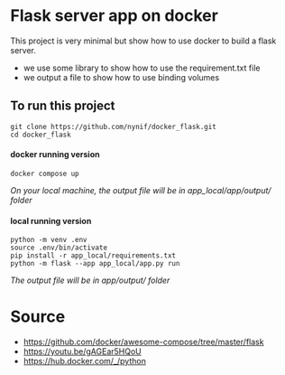 # Flask server app on docker

This project is very minimal but show how to use docker to build a flask server.

- we use some library to show how to use the requirement.txt file
- we output a file to show how to use binding volumes 

## To run this project 
`git clone https://github.com/nynif/docker_flask.git`  
`cd docker_flask`

#### docker running version
`docker compose up`

*On your local machine, the output file will be in app_local/app/output/ folder*


#### local running version
`python -m venv .env`  
`source .env/bin/activate`  
`pip install -r app_local/requirements.txt`  
`python -m flask --app app_local/app.py run`

*The output file will be in app/output/ folder*

# Source
- https://github.com/docker/awesome-compose/tree/master/flask
- https://youtu.be/gAGEar5HQoU
- https://hub.docker.com/_/python